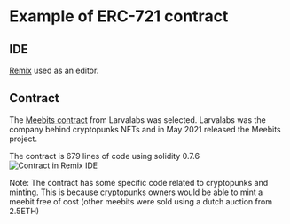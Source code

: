 # Example of ERC-721 contract

## IDE
[Remix](https://remix.ethereum.org/) used as an editor. 

## Contract
The [Meebits contract](https://etherscan.io/address/0x7bd29408f11d2bfc23c34f18275bbf23bb716bc7#code) from Larvalabs was selected. Larvalabs was the company behind cryptopunks NFTs and in May 2021 released the Meebits project. 

The contract is 679 lines of code using solidity 0.7.6
![Contract in Remix IDE](https://user-images.githubusercontent.com/1133607/120151040-185b2080-c1ec-11eb-8943-2ec772d1efe2.png)

Note: The contract has some specific code related to cryptopunks and minting. This is because cryptopunks owners would be able to mint a meebit free of cost (other meebits were sold using a dutch auction from 2.5ETH)

